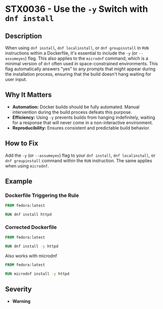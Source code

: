 # STX0036 - Use the `-y` Switch with `dnf install`

## Description

When using `dnf install`, `dnf localinstall`, or `dnf groupinstall` in `RUN` instructions within a Dockerfile, it's essential to include the `-y` (or `--assumeyes`) flag. This also applies to the `microdnf` command, which is a minimal version of `dnf` often used in space-constrained environments. This flag automatically answers "yes" to any prompts that might appear during the installation process, ensuring that the build doesn't hang waiting for user input.

## Why It Matters

-   **Automation:** Docker builds should be fully automated. Manual intervention during the build process defeats this purpose.
-   **Efficiency:**  Using `-y` prevents builds from hanging indefinitely, waiting for a response that will never come in a non-interactive environment.
-   **Reproducibility:** Ensures consistent and predictable build behavior.

## How to Fix

Add the `-y` (or `--assumeyes`) flag to your `dnf install`, `dnf localinstall`, or `dnf groupinstall` command within the `RUN` instruction. The same applies when using `microdnf`.

## Example

### Dockerfile Triggering the Rule

```dockerfile
FROM fedora:latest

RUN dnf install httpd
```

### Corrected Dockerfile

```dockerfile
FROM fedora:latest

RUN dnf install -y httpd
```
Also works with microdnf
```dockerfile
FROM fedora:latest

RUN microdnf install -y httpd
```

## Severity

  - **Warning**
